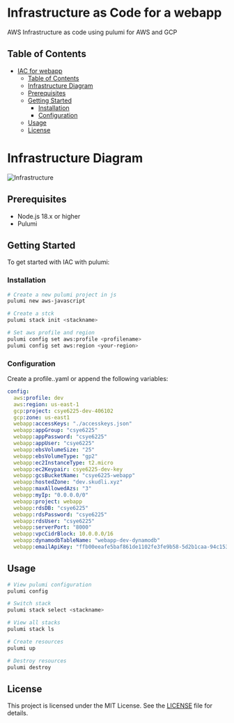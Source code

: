 # Infrastructure as Code for a webapp

AWS Infrastructure as code using pulumi for AWS and GCP

## Table of Contents

- [IAC for webapp](#iac-webapp)
  - [Table of Contents](#table-of-contents)
  - [Infrastructure Diagram](#infrastructure-diagram)
  - [Prerequisites](#prerequisites)
  - [Getting Started](#getting-started)
    - [Installation](#installation)
    - [Configuration](#configuration)
  - [Usage](#usage)
  - [License](#license)

# Infrastructure Diagram
![Infrastructure](https://github.com/dev-kudli/iac-pulumi/assets/53204171/65e51564-a456-42b6-a51f-ed50a1796fa2)

## Prerequisites

- Node.js 18.x or higher
- Pulumi

## Getting Started

To get started with IAC with pulumi:

### Installation

```bash
# Create a new pulumi project in js
pulumi new aws-javascript

# Create a stck
pulumi stack init <stackname>

# Set aws profile and region
pulumi config set aws:profile <profilename>
pulumi config set aws:region <your-region>
```

### Configuration
Create a profile.<stackname>.yaml or append the following variables:
```yaml
config:
  aws:profile: dev
  aws:region: us-east-1
  gcp:project: csye6225-dev-406102
  gcp:zone: us-east1
  webapp:accessKeys: "./accesskeys.json"
  webapp:appGroup: "csye6225"
  webapp:appPassword: "csye6225"
  webapp:appUser: "csye6225"
  webapp:ebsVolumeSize: "25"
  webapp:ebsVolumeType: "gp2"
  webapp:ec2InstanceType: t2.micro
  webapp:ec2Keypair: csye6225-dev-key
  webapp:gcsBucketName: "csye6225-webapp"
  webapp:hostedZone: "dev.skudli.xyz"
  webapp:maxAllowedAzs: "3"
  webapp:myIp: "0.0.0.0/0"
  webapp:project: webapp
  webapp:rdsDB: "csye6225"
  webapp:rdsPassword: "csye6225"
  webapp:rdsUser: "csye6225"
  webapp:serverPort: "8000"
  webapp:vpcCidrBlock: 10.0.0.0/16
  webapp:dynamodbTableName: "webapp-dev-dynamodb"
  webapp:emailApiKey: "ffb00eeafe5baf861de1102fe3fe9b58-5d2b1caa-94c15328"
```

## Usage
```bash
# View pulumi configuration
pulumi config

# Switch stack
pulumi stack select <stackname>

# View all stacks
pulumi stack ls

# Create resources
pulumi up

# Destroy resources
pulumi destroy
```

## License
This project is licensed under the MIT License. See the [LICENSE](.\LICENSE) file for details.
